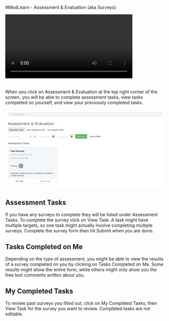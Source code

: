 #MedLearn - Assessment & Evaluation (aka Surveys)

<video width="80%" controls="controls">
<source src="https://arizona.box.com/shared/static/ud3cjji3tku459kdccsg14mzb2128jlk.mp4" type="video/mp4">
</video> <br /><br />

When you click on Assessment & Evaluation at the top right corner of the screen, you will be able to complete assessment tasks, view tasks completed on yourself, and view your previously completed tasks. 

![Tasks](./images/all-assesstasks.png)

## Assessment Tasks

If you have any surveys to complete they will be listed under Assessment Tasks. To complete the survey click on View Task. A task might have multiple targets, so one task might actually involve completing multiple surveys. Complete the survey form then hit Submit when you are done.


## Tasks Completed on Me

Depending on the type of assessment, you might be able to view the results of a survey completed on you by clicking on Tasks Completed on Me. Some results might show the entire form, while others might only show you the free text comments written about you. 

## My Completed Tasks

To review past surveys you filled out, click on My Completed Tasks, then View Task for the survey you want to review. Completed tasks are not editable. 